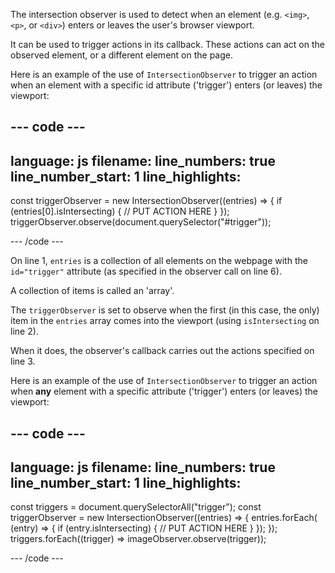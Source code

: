 The intersection observer is used to detect when an element (e.g. `<img>`, `<p>`, or `<div>`) enters or leaves the user's browser viewport.

It can be used to trigger actions in its callback. These actions can act on the observed element, or a different element on the page.

Here is an example of the use of `IntersectionObserver` to trigger an action when an element with a specific id attribute ('trigger') enters (or leaves) the viewport:

--- code ---
---
language: js
filename:
line_numbers: true
line_number_start: 1
line_highlights: 
---

const triggerObserver = new IntersectionObserver((entries) => {
  if (entries[0].isIntersecting) {
    // PUT ACTION HERE
  }
});
triggerObserver.observe(document.querySelector("#trigger"));

--- /code ---

On line 1, `entries` is a collection of all elements on the webpage with the `id="trigger"` attribute (as specified in the observer call on line 6). 

A collection of items is called an 'array'.

The `triggerObserver` is set to observe when the first (in this case, the only) item in the `entries` array comes into the viewport (using `isIntersecting` on line 2).

When it does, the observer's callback carries out the actions specified on line 3.

Here is an example of the use of `IntersectionObserver` to trigger an action when **any** element with a specific attribute ('trigger') enters (or leaves) the viewport:

--- code ---
---
language: js
filename:
line_numbers: true
line_number_start: 1
line_highlights: 
---

const triggers = document.querySelectorAll("trigger");
const triggerObserver = new IntersectionObserver((entries) => {
  entries.forEach(
    (entry) => {
      if (entry.isIntersecting) {
        // PUT ACTION HERE
    }
  });
});
triggers.forEach((trigger) => imageObserver.observe(trigger));

--- /code ---
